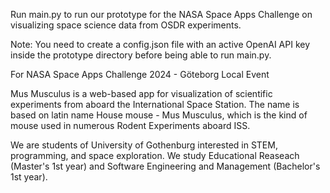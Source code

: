 Run main.py to run our prototype for the NASA Space Apps Challenge on visualizing space science data from OSDR experiments.

Note:
You need to create a config.json file with an active OpenAI API key inside the prototype directory before being able to run main.py.

For NASA Space Apps Challenge 2024 - Göteborg Local Event

Mus Musculus is a web-based app for visualization of scientific experiments from aboard the International Space Station. The name is based on latin name House mouse - Mus Musculus, which is the kind of mouse used in numerous Rodent Experiments aboard ISS.

We are students of University of Gothenburg interested in STEM, programming, and space exploration. We study Educational Reaseach (Master's 1st year) and Software Engineering and Management (Bachelor's 1st year).